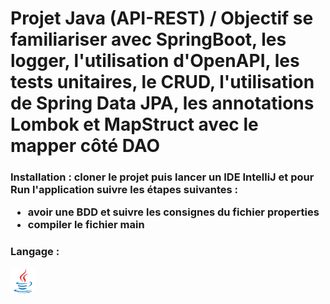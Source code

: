 <h1 align="left">Projet Java (API-REST) / Objectif se familiariser avec SpringBoot, les logger, l'utilisation d'OpenAPI, les tests unitaires, le CRUD, l'utilisation de Spring Data JPA, les annotations Lombok et MapStruct avec le mapper côté DAO</h1>

<h3 align="left">Installation : cloner le projet puis lancer un IDE IntelliJ et pour Run l'application suivre les étapes suivantes :  

  - avoir une BDD et suivre les consignes du fichier properties
  - compiler le fichier main
</h3>

<h3 align="left">Langage :</h3>
<p align="left">
  <a href="https://www.java.com" target="_blank" rel="noreferrer"> <img src="https://raw.githubusercontent.com/devicons/devicon/master/icons/java/java-original.svg" alt="java" width="40" height="40"/> </a>
</p>
